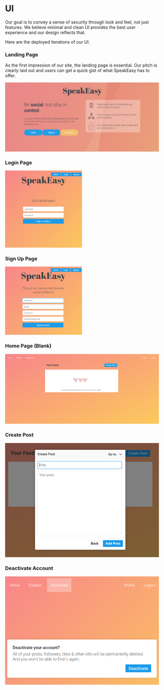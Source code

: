 # UI

Our goal is to convey a sense of security through look and feel, not just features. We believe minimal and clean UI provides the best user experience and our design reflects that. 

Here are the deployed iterations of our UI. 

### Landing Page
As the first impression of our site, the landing page is essential. Our pitch is clearly laid out and users can get a quick gist of what SpeakEasy has to offer. 

![landingpage](../images/landing.png)

### Login Page
<img src="../images/login.png" height="50%" width="50%" />


### Sign Up Page
<img src="../images/signup.png" height="50%" width="50%" />

### Home Page (Blank)
![home_blank](../images/home_blank.png)

### Create Post
![createPost](../images/createpost.png)
### Deactivate Account
![deactivate](../images/deactivate.png)